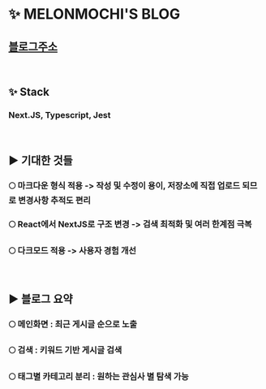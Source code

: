 
# ✨ MELONMOCHI'S BLOG
## [블로그주소](melon-mochi-dev.vercel.app)
&nbsp;

## ✨ Stack
### Next.JS, Typescript, Jest
&nbsp;

## ▶ 기대한 것들
### 🌕 마크다운 형식 적용 -> 작성 및 수정이 용이, 저장소에 직접 업로드 되므로 변경사항 추적도 편리
### 🌕 React에서 NextJS로 구조 변경 -> 검색 최적화 및 여러 한계점 극복
### 🌕 다크모드 적용 -> 사용자 경험 개선
&nbsp;

## ▶ 블로그 요약
### 🌕 메인화면 : 최근 게시글 순으로 노출
### 🌕 검색 : 키워드 기반 게시글 검색
### 🌕 태그별 카테고리 분리 : 원하는 관심사 별 탐색 가능
